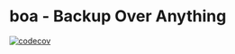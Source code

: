 # boa - Backup Over Anything
[![codecov](https://codecov.io/gh/Kitesoft-dev/boa/branch/main/graph/badge.svg?token=F00J7GP6GQ)](https://codecov.io/gh/Kitesoft-dev/boa)
